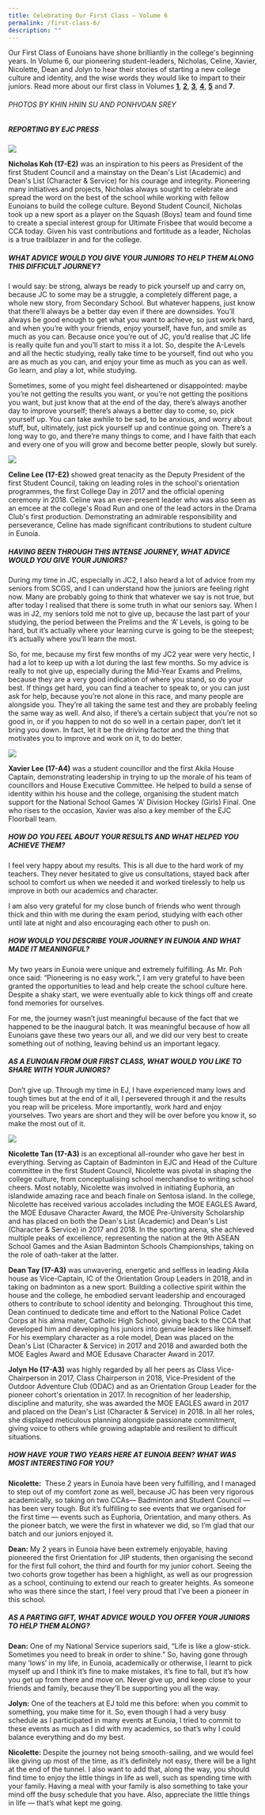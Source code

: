 ```yaml
---
title: Celebrating Our First Class – Volume 6
permalink: /first-class-6/
description: ""
---
```


Our First Class of Eunoians have shone brilliantly in the college's beginning years. In Volume 6, our pioneering student-leaders, Nicholas, Celine, Xavier, Nicolette, Dean and Jolyn to hear their stories of starting a new college culture and identity, and the wise words they would like to impart to their juniors. Read more about our first class in Volumes [**1**](/first-class-1/), [**2**](/first-class-2/), [**3**](/first-class-3/), [**4**](/first-class-4/), [**5**](/first-class-5/) and **7**.

###### PHOTOS BY KHIN HNIN SU AND PONHVOAN SREY

##### REPORTING BY EJC PRESS

![](/images/cfc-nicholas.png)

**Nicholas Koh (17-E2)** was an inspiration to his peers as President of the first Student Council and a mainstay on the Dean's List (Academic) and Dean's List (Character & Service) for his courage and integrity. Pioneering many initiatives and projects, Nicholas always sought to celebrate and spread the word on the best of the school while working with fellow Eunoians to build the college culture. Beyond Student Council, Nicholas took up a new sport as a player on the Squash (Boys) team and found time to create a special interest group for Ultimate Frisbee that would become a CCA today. Given his vast contributions and fortitude as a leader, Nicholas is a true trailblazer in and for the college.

##### WHAT ADVICE WOULD YOU GIVE YOUR JUNIORS TO HELP THEM ALONG THIS DIFFICULT JOURNEY?

I would say: be strong, always be ready to pick yourself up and carry on, because JC to some may be a struggle, a completely different page, a whole new story, from Secondary School. But whatever happens, just know that there’ll always be a better day even if there are downsides. You’ll always be good enough to get what you want to achieve, so just work hard, and when you’re with your friends, enjoy yourself, have fun, and smile as much as you can. Because once you’re out of JC, you’d realise that JC life is really quite fun and you’ll start to miss it a lot. So, despite the A-Levels and all the hectic studying, really take time to be yourself, find out who you are as much as you can, and enjoy your time as much as you can as well. Go learn, and play a lot, while studying.

Sometimes, some of you might feel disheartened or disappointed: maybe you’re not getting the results you want, or you’re not getting the positions you want, but just know that at the end of the day, there’s always another day to improve yourself; there’s always a better day to come, so, pick yourself up. You can take awhile to be sad, to be anxious, and worry about stuff, but, ultimately, just pick yourself up and continue going on. There’s a long way to go, and there’re many things to come, and I have faith that each and every one of you will grow and become better people, slowly but surely.

![](/images/cfc-celine.png)


**Celine Lee (17-E2)** showed great tenacity as the Deputy President of the first Student Council, taking on leading roles in the school's orientation programmes, the first College Day in 2017 and the official opening ceremony in 2018. Celine was an ever-present leader who was also seen as an emcee at the college's Road Run and one of the lead actors in the Drama Club's first production. Demonstrating an admirable responsibility and perseverance, Celine has made significant contributions to student culture in Eunoia.

##### HAVING BEEN THROUGH THIS INTENSE JOURNEY, WHAT ADVICE WOULD YOU GIVE YOUR JUNIORS?

During my time in JC, especially in JC2, I also heard a lot of advice from my seniors from SCGS, and I can understand how the juniors are feeling right now. Many are probably going to think that whatever we say is not true, but after today I realised that there is some truth in what our seniors say. When I was in J2, my seniors told me not to give up, because the last part of your studying, the period between the Prelims and the ‘A’ Levels, is going to be hard, but it’s actually where your learning curve is going to be the steepest; it’s actually where you’ll learn the most.

So, for me, because my first few months of my JC2 year were very hectic, I had a lot to keep up with a lot during the last few months. So my advice is really to not give up, especially during the Mid-Year Exams and Prelims, because they are a very good indication of where you stand, so do your best. If things get hard, you can find a teacher to speak to, or you can just ask for help, because you’re not alone in this race, and many people are alongside you. They’re all taking the same test and they are probably feeling the same way as well. And also, if there’s a certain subject that you’re not so good in, or if you happen to not do so well in a certain paper, don’t let it bring you down. In fact, let it be the driving factor and the thing that motivates you to improve and work on it, to do better.

![](/images/cfc-xavier.png)


**Xavier Lee (17-A4)** was a student councillor and the first Akila House Captain, demonstrating leadership in trying to up the morale of his team of councillors and House Executive Committee. He helped to build a sense of identity within his house and the college, organising the student match support for the National School Games 'A' Division Hockey (Girls) Final. One who rises to the occasion, Xavier was also a key member of the EJC Floorball team.

##### HOW DO YOU FEEL ABOUT YOUR RESULTS AND WHAT HELPED YOU ACHIEVE THEM?

I feel very happy about my results. This is all due to the hard work of my teachers. They never hesitated to give us consultations, stayed back after school to comfort us when we needed it and worked tirelessly to help us improve in both our academics and character.

I am also very grateful for my close bunch of friends who went through thick and thin with me during the exam period, studying with each other until late at night and also encouraging each other to push on.

##### HOW WOULD YOU DESCRIBE YOUR JOURNEY IN EUNOIA AND WHAT MADE IT MEANINGFUL?

My two years in Eunoia were unique and extremely fulfilling. As Mr. Poh once said: “Pioneering is no easy work.”, I am very grateful to have been granted the opportunities to lead and help create the school culture here. Despite a shaky start, we were eventually able to kick things off and create fond memories for ourselves.

For me, the journey wasn’t just meaningful because of the fact that we happened to be the inaugural batch. It was meaningful because of how all Eunoians gave these two years our all, and we did our very best to create something out of nothing, leaving behind us an important legacy.

##### AS A EUNOIAN FROM OUR FIRST CLASS, WHAT WOULD YOU LIKE TO SHARE WITH YOUR JUNIORS?

Don’t give up. Through my time in EJ, I have experienced many lows and tough times but at the end of it all, I persevered through it and the results you reap will be priceless. More importantly, work hard and enjoy yourselves. Two years are short and they will be over before you know it, so make the most out of it.

![](/images/cfc-3.png)

**Nicolette Tan (17-A3)** is an exceptional all-rounder who gave her best in everything. Serving as Captain of Badminton in EJC and Head of the Culture committee in the first Student Council, Nicolette was pivotal in shaping the college culture, from conceptualising school merchandise to writing school cheers. Most notably, Nicolette was involved in initiating Euphoria, an islandwide amazing race and beach finale on Sentosa island. In the college, Nicolette has received various accolades including the MOE EAGLES Award, the MOE Edusave Character Award, the MOE Pre-University Scholarship and has placed on both the Dean's List (Academic) and Dean's List (Character & Service) in 2017 and 2018. In the sporting arena, she achieved multiple peaks of excellence, representing the nation at the 9th ASEAN School Games and the Asian Badminton Schools Championships, taking on the role of oath-taker at the latter.

**Dean Tay (17-A3)** was unwavering, energetic and selfless in leading Akila house as Vice-Captain, IC of the Orientation Group Leaders in 2018, and in taking on badminton as a new sport. Building a collective spirit within the house and the college, he embodied servant leadership and encouraged others to contribute to school identity and belonging. Throughout this time, Dean continued to dedicate time and effort to the National Police Cadet Corps at his alma mater, Catholic High School, giving back to the CCA that developed him and developing his juniors into genuine leaders like himself. For his exemplary character as a role model, Dean was placed on the Dean's List (Character & Service) in 2017 and 2018 and awarded both the MOE Eagles Award and MOE Edusave Character Award in 2017.

**Jolyn Ho (17-A3)** was highly regarded by all her peers as Class Vice-Chairperson in 2017, Class Chairperson in 2018, Vice-President of the Outdoor Adventure Club (ODAC) and as an Orientation Group Leader for the pioneer cohort's orientation in 2017. In recognition of her leadership, discipline and maturity, she was awarded the MOE EAGLES award in 2017 and placed on the Dean's List (Character & Service) in 2018. In all her roles, she displayed meticulous planning alongside passionate commitment, giving voice to others while growing adaptable and resilient to difficult situations. 

##### HOW HAVE YOUR TWO YEARS HERE AT EUNOIA BEEN? WHAT WAS MOST INTERESTING FOR YOU?

**Nicolette:**  These 2 years in Eunoia have been very fulfilling, and I managed to step out of my comfort zone as well, because JC has been very rigorous academically, so taking on two CCAs— Badminton and Student Council — has been very tough. But it’s fulfilling to see events that we organised for the first time — events such as Euphoria, Orientation, and many others. As the pioneer batch, we were the first in whatever we did, so I’m glad that our batch and our juniors enjoyed it.

**Dean:** My 2 years in Eunoia have been extremely enjoyable, having pioneered the first Orientation for JIP students, then organising the second for the first full cohort, the third and fourth for my junior cohort. Seeing the two cohorts grow together has been a highlight, as well as our progression as a school, continuing to extend our reach to greater heights. As someone who was there since the start, I feel very proud that I’ve been a pioneer in this school.

##### AS A PARTING GIFT, WHAT ADVICE WOULD YOU OFFER YOUR JUNIORS TO HELP THEM ALONG?

**Dean:** One of my National Service superiors said, “Life is like a glow-stick. Sometimes you need to break in order to shine.” So, having gone through many ‘lows’ in my life, in Eunoia, academically or otherwise, I learnt to pick myself up and I think it’s fine to make mistakes, it’s fine to fall, but it’s how you get up from there and move on. Never give up, and keep close to your friends and family, because they’ll be supporting you all the way.

**Jolyn:** One of the teachers at EJ told me this before: when you commit to something, you make time for it. So, even though I had a very busy schedule as I participated in many events at Eunoia, I tried to commit to these events as much as I did with my academics, so that’s why I could balance everything and do my best.

**Nicolette:** Despite the journey not being smooth-sailing, and we would feel like giving up most of the time, as it’s definitely not easy, there will be a light at the end of the tunnel. I also want to add that, along the way, you should find time to enjoy the little things in life as well, such as spending time with your family. Having a meal with your family is also something to take your mind off the busy schedule that you have. Also, appreciate the little things in life — that’s what kept me going.